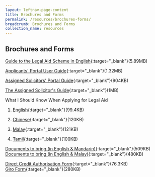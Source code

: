 ```yaml
---
layout: leftnav-page-content
title: Brochures and Forms
permalink: /resources/brochures-forms/
breadcrumb: Brochures and Forms
collection_name: resources
---
```

Brochures and Forms
---

[Guide to the Legal Aid Scheme in English](/files/Guide-to-legal-scheme-english.pdf){:target="_blank"}(5.89MB) <br>

 

[Applicants' Portal User Guide](/files/Applicants-Portal-User-Guide.pdf){:target="_blank"}(1.32MB) <br>

 

[Assigned Solicitors' Portal Guide](/files/AS-Portal-Guide.pdf){:target="_blank"}(904KB) <br>

 

[The Assigned Solicitor's Guide](/files/The-Assigned-Solicitor-Guide.pdf){:target="_blank"}(1MB) <br>


 

What I Should Know When Applying for Legal Aid<br>
1. [English](/files/what-I-should-know-english.pdf){:target="_blank"}(99.4KB) <br>

2. [Chinese](/files/what-I-should-know-chinese.pdf){:target="_blank"}(120KB) <br>

3. [Malay](/files/what-I-should-know-malay.pdf){:target="_blank"}(121KB) <br>

4. [Tamil](/files/what-I-should-know-tamil.pdf){:target="_blank"}(100KB) <br>

 

[Documents to bring (in English & Mandarin)](/files/Documents-To-Bring-Eng-and-Mandarin.pdf){:target="_blank"}(509KB) <br>
[Documents to bring (in English & Malay)](/files/Docs-to-Bring-Eng-and-Malay.pdf){:target="_blank"}(480KB) <br>

 

[Direct Credit Authorisation Form](/files/DCA-Form.pdf){:target="_blank"}(76.3KB)<br>
[Giro Form](/files/Giro-form.pdf){:target="_blank"}(280KB)<br>

